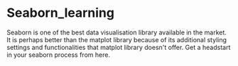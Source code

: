 # Seaborn_learning
Seaborn is one of the best data visualisation library available in the market. It is perhaps better than the matplot library because of its additional styling settings and functionalities that matplot library doesn't offer. Get a headstart in your seaborn process from here.
